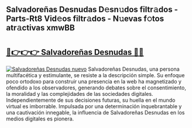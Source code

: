 ## Salvadoreñas Desnudas D𝚎sn𝚞dos filtr𝚊dos - Parts-Rt8 Vid𝚎os filtr𝚊dos - N𝚞evas f𝚘tos atr𝚊ctivas xmwBB

# <h2><a href="http://mb2uxm8.tromn.icu/?c=Salvadore%c3%b1as+Desnudas">🔗👉👉👉 Salvadoreñas Desnudas 🔗🔗</a></h2>

[![Salvadoreñas Desnudas nuevo](https://i.imgur.com/pEAQMta.gif)](http://mb2uxm8.tromn.icu/?c=Salvadore%c3%b1as+Desnudas)
Salvadoreñas Desnudas, una persona multifacética y estimulante, se resiste a la descripción simple. Su enfoque poco ortodoxo para construir una presencia en la web ha magnetizado y ofendido a los observadores, generando debates sobre el consentimiento, la moralidad y las complejidades de las sociedades digitales. Independientemente de sus decisiones futuras, su huella en el mundo virtual es imborrable. Impulsada por una determinación inquebrantable y una cautivación innegable, la influencia de Salvadoreñas Desnudas en los medios digitales es pionera.
